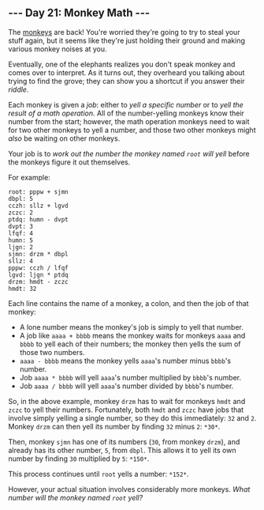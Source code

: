 ## --- Day 21: Monkey Math ---

The [monkeys][1] are back! You're worried they're going to try to steal your
stuff again, but it seems like they're just holding their ground and making
various monkey noises at you.

Eventually, one of the elephants realizes you don't speak monkey and comes over
to interpret. As it turns out, they overheard you talking about trying to find
the grove; they can show you a shortcut if you answer their *riddle*.

Each monkey is given a *job*: either to *yell a specific number* or to *yell the
result of a math operation*. All of the number-yelling monkeys know their number
from the start; however, the math operation monkeys need to wait for two other
monkeys to yell a number, and those two other monkeys might *also* be waiting on
other monkeys.

Your job is to *work out the number the monkey named `root` will yell* before
the monkeys figure it out themselves.

For example:

```
root: pppw + sjmn
dbpl: 5
cczh: sllz + lgvd
zczc: 2
ptdq: humn - dvpt
dvpt: 3
lfqf: 4
humn: 5
ljgn: 2
sjmn: drzm * dbpl
sllz: 4
pppw: cczh / lfqf
lgvd: ljgn * ptdq
drzm: hmdt - zczc
hmdt: 32

```

Each line contains the name of a monkey, a colon, and then the job of that
monkey:

* A lone number means the monkey's job is simply to yell that number.
* A job like `aaaa + bbbb` means the monkey waits for monkeys `aaaa` and `bbbb`
  to yell each of their numbers; the monkey then yells the sum of those two
  numbers.
* `aaaa - bbbb` means the monkey yells `aaaa`'s number minus `bbbb`'s number.
* Job `aaaa * bbbb` will yell `aaaa`'s number multiplied by `bbbb`'s number.
* Job `aaaa / bbbb` will yell `aaaa`'s number divided by `bbbb`'s number.

So, in the above example, monkey `drzm` has to wait for monkeys `hmdt` and
`zczc` to yell their numbers. Fortunately, both `hmdt` and `zczc` have jobs that
involve simply yelling a single number, so they do this immediately: `32` and
`2`. Monkey `drzm` can then yell its number by finding `32` minus `2`: `*30*`.

Then, monkey `sjmn` has one of its numbers (`30`, from monkey `drzm`), and
already has its other number, `5`, from `dbpl`. This allows it to yell its own
number by finding `30` multiplied by `5`: `*150*`.

This process continues until `root` yells a number: `*152*`.

However, your actual situation involves considerably more monkeys. *What number
will the monkey named `root` yell?*

[1]: 11
